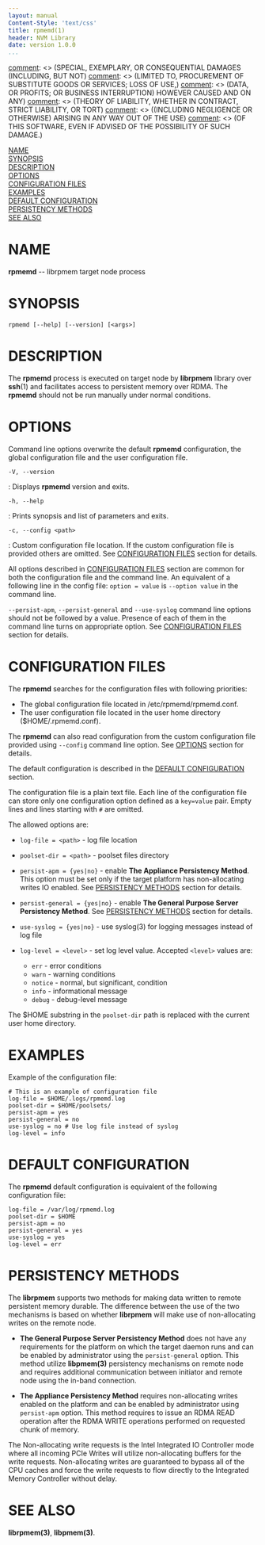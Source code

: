```yaml
---
layout: manual
Content-Style: 'text/css'
title: rpmemd(1)
header: NVM Library
date: version 1.0.0
...
```


[comment]: <> (Copyright 2016, Intel Corporation)

[comment]: <> (Redistribution and use in source and binary forms, with or without)
[comment]: <> (modification, are permitted provided that the following conditions)
[comment]: <> (are met:)
[comment]: <> (    * Redistributions of source code must retain the above copyright)
[comment]: <> (      notice, this list of conditions and the following disclaimer.)
[comment]: <> (    * Redistributions in binary form must reproduce the above copyright)
[comment]: <> (      notice, this list of conditions and the following disclaimer in)
[comment]: <> (      the documentation and/or other materials provided with the)
[comment]: <> (      distribution.)
[comment]: <> (    * Neither the name of the copyright holder nor the names of its)
[comment]: <> (      contributors may be used to endorse or promote products derived)
[comment]: <> (      from this software without specific prior written permission.)

[comment]: <> (THIS SOFTWARE IS PROVIDED BY THE COPYRIGHT HOLDERS AND CONTRIBUTORS)
[comment]: <> ("AS IS" AND ANY EXPRESS OR IMPLIED WARRANTIES, INCLUDING, BUT NOT)
[comment]: <> (LIMITED TO, THE IMPLIED WARRANTIES OF MERCHANTABILITY AND FITNESS FOR)
[comment]: <> (A PARTICULAR PURPOSE ARE DISCLAIMED. IN NO EVENT SHALL THE COPYRIGHT)
[comment]: <> (OWNER OR CONTRIBUTORS BE LIABLE FOR ANY DIRECT, INDIRECT, INCIDENTAL,)
[comment]: <> (SPECIAL, EXEMPLARY, OR CONSEQUENTIAL DAMAGES (INCLUDING, BUT NOT)
[comment]: <> (LIMITED TO, PROCUREMENT OF SUBSTITUTE GOODS OR SERVICES; LOSS OF USE,)
[comment]: <> (DATA, OR PROFITS; OR BUSINESS INTERRUPTION) HOWEVER CAUSED AND ON ANY)
[comment]: <> (THEORY OF LIABILITY, WHETHER IN CONTRACT, STRICT LIABILITY, OR TORT)
[comment]: <> ((INCLUDING NEGLIGENCE OR OTHERWISE) ARISING IN ANY WAY OUT OF THE USE)
[comment]: <> (OF THIS SOFTWARE, EVEN IF ADVISED OF THE POSSIBILITY OF SUCH DAMAGE.)

[comment]: <> (rpmemd.1.md -- man page for rpmemd)

[NAME](#name)<br />
[SYNOPSIS](#synopsis)<br />
[DESCRIPTION](#description)<br />
[OPTIONS](#options)<br />
[CONFIGURATION FILES](#configuration-files)<br />
[EXAMPLES](#examples)<br />
[DEFAULT CONFIGURATION](#default-configuration)<br />
[PERSISTENCY METHODS](#persistency-methods)<br />
[SEE ALSO](#see-also)<br />


# NAME #

**rpmemd** -- librpmem target node process

# SYNOPSIS #

```
rpmemd [--help] [--version] [<args>]
```

# DESCRIPTION #

The **rpmemd** process is executed on target node by **librpmem** library over
**ssh**(1) and facilitates access to persistent memory over RDMA. The **rpmemd**
should not be run manually under normal conditions.

# OPTIONS #

Command line options overwrite the default **rpmemd** configuration, the global
configuration file and the user configuration file.

`-V, --version`

: Displays **rpmemd** version and exits.

`-h, --help`

: Prints synopsis and list of parameters and exits.

`-c, --config <path>`

: Custom configuration file location. If the custom configuration file is
provided others are omitted. See [CONFIGURATION FILES](#configuration-files)
section for details.

All options described in [CONFIGURATION FILES](#configuration-files) section are
common for both the configuration file and the command line. An equivalent of a
following line in the config file: `option = value` is `--option value` in the
command line.

`--persist-apm`, `--persist-general` and `--use-syslog` command line options
should not be followed by a value. Presence of each of them in the command line
turns on appropriate option. See [CONFIGURATION FILES](#configuration-files)
section for details.

# CONFIGURATION FILES #

The **rpmemd** searches for the configuration files with following priorities:

+ The global configuration file located in /etc/rpmemd/rpmemd.conf.
+ The user configuration file located in the user home directory
($HOME/.rpmemd.conf).

The **rpmemd** can also read configuration from the custom configuration file
provided using `--config` command line option. See [OPTIONS](#options)
section for details.

The default configuration is described in the
[DEFAULT CONFIGURATION](#default-configuration) section.

The configuration file is a plain text file. Each line of the configuration file
can store only one configuration option defined as a `key=value` pair. Empty
lines and lines starting with `#` are omitted.

The allowed options are:

+ `log-file = <path>` - log file location
+ `poolset-dir = <path>` - poolset files directory
+ `persist-apm = {yes|no}` - enable **The Appliance Persistency Method**. This
option must be set only if the target platform has non-allocating writes IO
enabled. See [PERSISTENCY METHODS](#persistency-methods) section for details.
+ `persist-general = {yes|no}` - enable **The General Purpose Server Persistency
Method**. See [PERSISTENCY METHODS](#persistency-methods) section for
details.
+ `use-syslog = {yes|no}` - use syslog(3) for logging messages instead of log
file
+ `log-level = <level>` - set log level value. Accepted `<level>` values are:

    + `err` - error conditions
    + `warn` - warning conditions
    + `notice` - normal, but significant, condition
    + `info` - informational message
    + `debug` - debug-level message

The $HOME substring in the `poolset-dir` path is replaced with the current user
home directory.

# EXAMPLES #

Example of the configuration file:

```
# This is an example of configuration file
log-file = $HOME/.logs/rpmemd.log
poolset-dir = $HOME/poolsets/
persist-apm = yes
persist-general = no
use-syslog = no # Use log file instead of syslog
log-level = info
```

# DEFAULT CONFIGURATION #

The **rpmemd** default configuration is equivalent of the following
configuration file:

```
log-file = /var/log/rpmemd.log
poolset-dir = $HOME
persist-apm = no
persist-general = yes
use-syslog = yes
log-level = err
```

# PERSISTENCY METHODS #

The **librpmem** supports two methods for making data written to remote
persistent memory durable. The difference between the use of the two mechanisms
is based on whether **librpmem** will make use of non-allocating writes on the
remote node.

+ **The General Purpose Server Persistency Method** does not have any
requirements for the platform on which the target daemon runs and can be enabled
by administrator using the `persist-general` option. This method utilize
**libpmem(3)** persistency mechanisms on remote node and requires additional
communication between initiator and remote node using the in-band connection.

+ **The Appliance Persistency Method** requires non-allocating writes enabled on
the platform and can be enabled by administrator using `persist-apm` option.
This method requires to issue an RDMA READ operation after the RDMA WRITE
operations performed on requested chunk of memory.

The Non-allocating write requests is the Intel Integrated IO Controller mode
where all incoming PCIe Writes will utilize non-allocating buffers for the write
requests. Non-allocating writes are guaranteed to bypass all of the CPU caches
and force the write requests to flow directly to the Integrated Memory
Controller without delay.

# SEE ALSO #

**librpmem(3)**, **libpmem(3)**.
